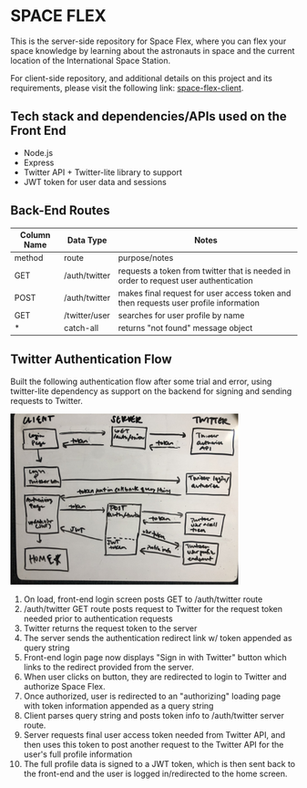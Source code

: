 # SPACE FLEX

This is the server-side repository for Space Flex, where you can flex your space knowledge by learning about the astronauts in space and the current location of the International Space Station.

For client-side repository, and additional details on this project and its requirements, please visit the following link: [space-flex-client](https://github.com/kennansalisbury/space_client).

## Tech stack and dependencies/APIs used on the Front End
* Node.js
* Express
* Twitter API + Twitter-lite library to support
* JWT token for user data and sessions

## Back-End Routes
| Column Name | Data Type | Notes | 
| ------ | ------------ | --------------------------- |
| method | route | purpose/notes |
| GET | /auth/twitter | requests a token from twitter that is needed in order to request user authentication |
| POST | /auth/twitter | makes final request for user access token and then requests user profile information |
| GET | /twitter/user | searches for user profile by name |
|  *  | catch-all | returns "not found" message object |

## Twitter Authentication Flow
Built the following authentication flow after some trial and error, using twitter-lite dependency as support on the backend for signing and sending requests to Twitter.

<img src="./assets/tw-auth.jpg" alt="twitter auth flow" width="400"/>

1. On load, front-end login screen posts GET to /auth/twitter route
2. /auth/twitter GET route posts request to Twitter for the request token needed prior to authentication requests
3. Twitter returns the request token to the server
4. The server sends the authentication redirect link w/ token appended as query string
5. Front-end login page now displays "Sign in with Twitter" button which links to the redirect provided from the server.
6. When user clicks on button, they are redirected to login to Twitter and authorize Space Flex.
7. Once authorized, user is redirected to an "authorizing" loading page with token information appended as a query string
8. Client parses query string and posts token info to /auth/twitter server route.
9. Server requests final user access token needed from Twitter API, and then uses this token to post another request to the Twitter API for the user's full profile information
10. The full profile data is signed to a JWT token, which is then sent back to the front-end and the user is logged in/redirected to the home screen.
